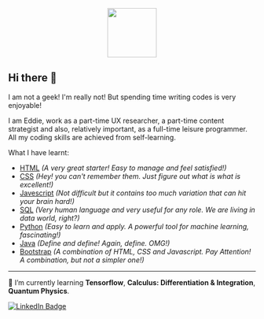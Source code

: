 <div id="header" align="center">
  <img src="https://media.giphy.com/media/M9gbBd9nbDrOTu1Mqx/giphy.gif" width="100"/>
</div>
<h2>Hi there 👋 </h2>
<p>I am not a geek! I'm really not! But spending time writing codes is very enjoyable!</p>
<p>I am Eddie, work as a part-time UX researcher, a part-time content strategist and also, relatively important, as a full-time leisure programmer. All my coding skills are achieved from self-learning.</p>
<p>What I have learnt:</p>
<ul> 
<li><ins>HTML</ins> <i>(A very great starter! Easy to manage and feel satisfied!)</i></li>
<li><ins>CSS</ins> <i>(Hey! you can't remember them. Just figure out what is what is excellent!)</i></li>
<li><ins>Javescript</ins> <i>(Not difficult but it contains too much variation that can hit your brain hard!)</i></li>
<li><ins>SQL</ins> <i>(Very human language and very useful for any role. We are living in data world, right?)</i></li>
<li><ins>Python</ins> <i>(Easy to learn and apply. A powerful tool for machine learning, fascinating!)</i></li>
<li><ins>Java</ins> <i>(Define and define! Again, define. OMG!)</i></li>
<li><ins>Bootstrap</ins> <i>(A combination of HTML, CSS and Javascript. Pay Attention! A combination, but not a simpler one!)</i></li>
</ul>
<hr>
<p>
  🌱 I’m currently learning <b>Tensorflow</b>, <b>Calculus: Differentiation & Integration</b>, <b>Quantum Physics</b>. 
</p>
<div id="badges">
  <a href="[your-linkedin-URL](https://www.linkedin.com/in/eddiewuchunming/)">
    <img src="https://img.shields.io/badge/LinkedIn-blue?style=for-the-badge&logo=linkedin&logoColor=white" alt="LinkedIn Badge"/>
  </a>
 <!-- <a href="your-youtube-URL">
    <img src="https://img.shields.io/badge/YouTube-red?style=for-the-badge&logo=youtube&logoColor=white" alt="Youtube Badge"/>
  </a>
  <a href="your-twitter-URL">
    <img src="https://img.shields.io/badge/Twitter-blue?style=for-the-badge&logo=twitter&logoColor=white" alt="Twitter Badge"/>
  </a> --> 
</div>

<!--
**mingmingeddiewu/mingmingeddiewu** is a ✨ _special_ ✨ repository because its `README.md` (this file) appears on your GitHub profile.

Here are some ideas to get you started:

- 🔭 I’m currently working on ...
- 🌱 I’m currently learning ...
- 👯 I’m looking to collaborate on ...
- 🤔 I’m looking for help with ...
- 💬 Ask me about ...
- 📫 How to reach me: ...
- 😄 Pronouns: ...
- ⚡ Fun fact: ...
-->
